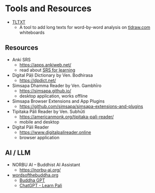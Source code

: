 # Tools and Resources

- [TLTXT](https://pali-sutta-readings.github.io/tltxt/)
  - A tool to add long texts for word-by-word analysis on [tldraw.com](https://www.tldraw.com/) whiteboards

## Resources

- Anki SRS
  - <https://apps.ankiweb.net/>
  - read about [SRS for learning](https://gwern.net/spaced-repetition)
- Digital Pāḷi Dictionary by Ven. Bodhirasa
  - <https://dpdict.net/>
- Simsapa Dhamma Reader by Ven. Gambhīro
  - <https://simsapa.github.io/>
  - desktop application, works offline
- Simsapa Browser Extensions and App Plugins
  - <https://github.com/simsapa/simsapa-extensions-and-plugins>
- Tipitaka Pāli Reader by Ven. Subhūti
  - <https://americanmonk.org/tipitaka-pali-reader/>
  - mobile and desktop
- Digital Pāli Reader
  - <https://www.digitalpalireader.online>
  - browser application

## AI / LLM

- NORBU AI – Buddhist AI Assistant
  - <https://norbu-ai.org/>
- [wordsofthebuddha.org](https://www.wordsofthebuddha.org/)
  - [Buddha GPT](https://chatgpt.com/g/g-pBierD1G2-buddha-gpt-buddhism-dhamma-companion)
  - [ChatGPT - Learn Pali](https://chatgpt.com/g/g-N9C0Wd4To-learn-pali)
